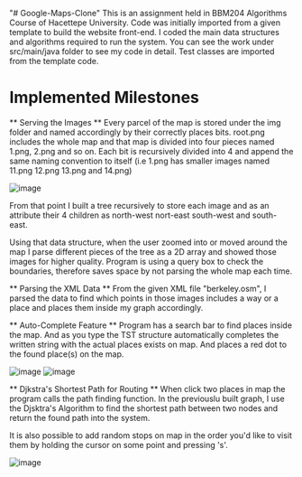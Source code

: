 "# Google-Maps-Clone" 
This is an assignment held in BBM204 Algorithms Course of Hacettepe University. Code was initially imported from a given template to build the website front-end. I coded the main data structures and algorithms required to run the system. You can see the work under src/main/java folder to see my code in detail. Test classes are imported from the template code. 

# Implemented Milestones #
** Serving the Images **
Every parcel of the map is stored under the img folder and named accordingly by their correctly places bits. root.png includes the whole map and that map is divided into four pieces named 1.png, 2.png and so on. Each bit is recursively divided into 4 and append the same naming convention to itself (i.e 1.png has smaller images named 11.png 12.png 13.png and 14.png) 

![image](https://user-images.githubusercontent.com/47085047/123252559-18052b00-d4f5-11eb-953c-2ac29c7dadbc.png)


From that point I built a tree recursively to store each image and as an attribute their 4 children as north-west nort-east south-west and south-east. 

Using that data structure, when the user zoomed into or moved around the map I parse different pieces of the tree as a 2D array and showed those images for higher quality. Program is using a query box to check the boundaries, therefore saves space by not parsing the whole map each time.

** Parsing the XML Data **
From the given XML file "berkeley.osm", I parsed the data to find which points in those images includes a way or a place and places them inside my graph accordingly.

** Auto-Complete Feature ** 
Program has a search bar to find places inside the map. And as you type the TST structure automatically completes the written string with the actual places exists on map.  And places a red dot to the found place(s) on the map.

![image](https://user-images.githubusercontent.com/47085047/123251925-649c3680-d4f4-11eb-813d-8fd471ed8865.png)
![image](https://user-images.githubusercontent.com/47085047/123251988-72ea5280-d4f4-11eb-873d-eaca0a951304.png)

** Djkstra's Shortest Path for Routing **
When click two places in map the program calls the path finding function. In the previouslu built graph, I use the Djsktra's Algorithm to find the shortest path between two nodes and return the found path into the system.

It is also possible to add random stops on map in the order you'd like to visit them by holding the cursor on some point and pressing 's'.

![image](https://user-images.githubusercontent.com/47085047/123252495-04f25b00-d4f5-11eb-9c4e-0e403dfc2fef.png)
